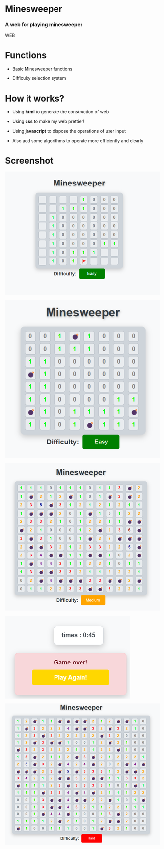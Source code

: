 # Minesweeper

### A web for playing minesweeper
[WEB](https://blameazu.github.io/minesweeper/main.html)

# Functions

* Basic Minesweeper functions

* Difficulty selection system

# How it works?

* Using **html** to generate the construction of web

* Using **css** to make my web prettier!

* Using **javascript** to dispose the operations of user input

* Also add some algorithms to operate more efficiently and clearly

# Screenshot

![alt text](image.png)

![alt text](image-1.png)

![alt text](image-2.png)

![alt text](image-4.png)

![alt text](image-5.png)